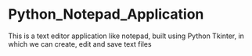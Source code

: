 # Python_Notepad_Application
This is a text editor application like notepad, built using Python Tkinter, in which we can create, edit and save text files
